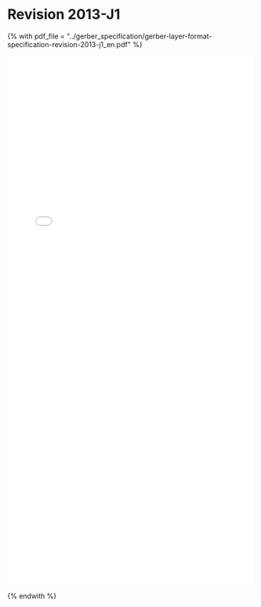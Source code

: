 # Revision 2013-J1

{% with pdf_file = "../gerber_specification/gerber-layer-format-specification-revision-2013-j1_en.pdf" %}

<object data="{{ pdf_file }}" type="application/pdf" width="100%" height="1080px" >
    <embed src="{{ pdf_file }}" type="application/pdf" width="100%" height="1080px" />
</object>
<p/>

{% endwith %}
